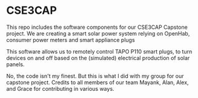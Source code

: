 # CSE3CAP
This repo includes the software components for our CSE3CAP Capstone project. We are creating a smart solar power system relying on OpenHab, consumer power meters and smart appliance plugs

This software allows us to remotely control TAPO P110 smart plugs, to turn devices on and off based on the (simulated) electrical production of solar panels.

No, the code isn't my finest. But this is what I did with my group for our capstone project. Credits to all members of our team Mayank, Alan, Alex, and Grace for contributing in various ways.
